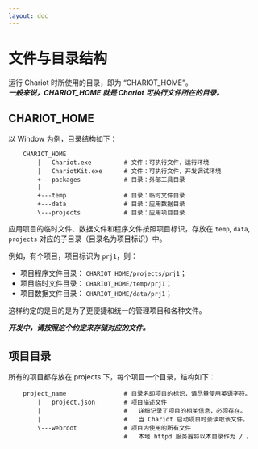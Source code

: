 ```yaml
---
layout: doc
---
```


# 文件与目录结构

运行 Chariot 时所使用的目录，即为 “CHARIOT_HOME”。<br />
***一般来说，CHARIOT_HOME 就是 Chariot 可执行文件所在的目录。***


## CHARIOT_HOME
以 Window 为例，目录结构如下：
```text
    CHARIOT_HOME
        |   Chariot.exe         # 文件：可执行文件，运行环境
        |   ChariotKit.exe      # 文件：可执行文件，开发调试环境
        +---packages            # 目录：外部工具目录
        |
        +---temp                # 目录：临时文件目录
        +---data                # 目录：应用数据目录
        \---projects            # 目录：应用项目目录
```
应用项目的临时文件、数据文件和程序文件按照项目标识，存放在 `temp`, `data`, `projects` 对应的子目录（目录名为项目标识）中。


例如，有个项目，项目标识为 `prj1`，则：
- 项目程序文件目录： `CHARIOT_HOME/projects/prj1`；
- 项目临时文件目录： `CHARIOT_HOME/temp/prj1`；
- 项目数据文件目录： `CHARIOT_HOME/data/prj1`；

 这样约定的是目的是为了更便捷和统一的管理项目和各种文件。
 
***开发中，请按照这个约定来存储对应的文件。***

 
 
## 项目目录
所有的项目都存放在 projects 下，每个项目一个目录，结构如下：
```text
    project_name                # 目录名即项目的标识，请尽量使用英语字符。
        |   project.json        # 项目描述文件
        |                       #   详细记录了项目的相关信息，必须存在。
        |                       #   当 Chariot 启动项目时会读取该文件。
        \---webroot             # 项目内使用的所有文件
                                #   本地 httpd 服务器将以本目录作为 / 。
```

